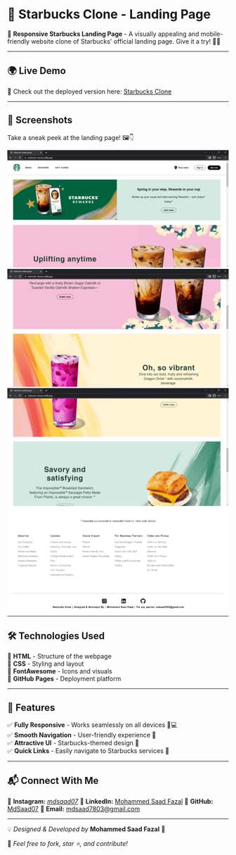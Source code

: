 # 🌟 Starbucks Clone - Landing Page

🚀 **Responsive Starbucks Landing Page** - A visually appealing and mobile-friendly website clone of Starbucks' official landing page. Give it a try! 🍵✨

---

## 🌍 Live Demo
🎯 Check out the deployed version here: [Starbucks Clone](https://mdsaad07.github.io/Starbucks-clone/)

---

## 📸 Screenshots
Take a sneak peek at the landing page! 🖼️👇

![Landing Page Screenshot](Sample-Images/1.png)
![Landing Page Screenshot](Sample-Images/2.png)
![Landing Page Screenshot](Sample-Images/3.png)
![Landing Page Screenshot](Sample-Images/5.png)

---

## 🛠️ Technologies Used
🔹 **HTML** - Structure of the webpage  
🔹 **CSS** - Styling and layout  
🔹 **FontAwesome** - Icons and visuals  
🔹 **GitHub Pages** - Deployment platform  

---

## 🎯 Features
✅ **Fully Responsive** - Works seamlessly on all devices 📱💻  
✅ **Smooth Navigation** - User-friendly experience 🔄  
✅ **Attractive UI** - Starbucks-themed design 🎨  
✅ **Quick Links** - Easily navigate to Starbucks services 🔗  

---

## 📬 Connect With Me
🔗 **Instagram:** [_mdsaad07_](https://www.instagram.com/_mdsaad07_/)
🔗 **LinkedIn:** [Mohammed Saad Fazal](https://www.linkedin.com/in/mohammed-saad-fazal-a779371b5/)
🔗 **GitHub:** [MdSaad07](https://github.com/MdSaad07)
📩 **Email:** mdsaad7803@gmail.com

---

💡 *Designed & Developed by* **Mohammed Saad Fazal** 🚀

🌟 *Feel free to fork, star ⭐, and contribute!*

